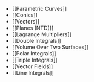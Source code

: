 - [[Parametric Curves]]
- [[Conics]]
- [[Vectors]]
- [[Planes (NTD)]]
- [[Lagrange Multipliers]]
- [[Double Integrals]]
- [[Volume Over Two Surfaces]]
- [[Polar Integrals]]
- [[Triple Integrals]]
- [[Vector Fields]]
- [[Line Integrals]]